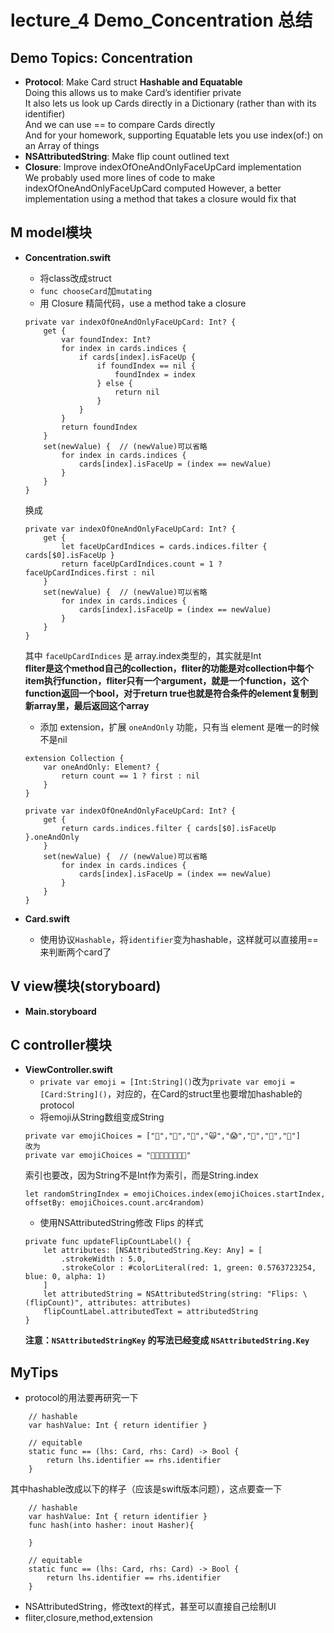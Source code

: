# lecture_4 Demo_Concentration 总结
## Demo Topics: Concentration
- **Protocol**: Make Card struct **Hashable and Equatable**  
Doing this allows us to make Card’s identifier private  
It also lets us look up Cards directly in a Dictionary (rather than with its identifier)  
And we can use == to compare Cards directly  
And for your homework, supporting Equatable lets you use index(of:) on an Array of things  
- **NSAttributedString**: Make flip count outlined text
- **Closure**: Improve indexOfOneAndOnlyFaceUpCard implementation  
We probably used more lines of code to make indexOfOneAndOnlyFaceUpCard computed However, a better implementation using a method that takes a closure would fix that

## M model模块
- **Concentration.swift**
    + 将class改成struct
    + `func chooseCard`加`mutating`
    + 用 Closure 精简代码，use a method take a closure
    ```
    private var indexOfOneAndOnlyFaceUpCard: Int? {
        get {
            var foundIndex: Int?
            for index in cards.indices {
                if cards[index].isFaceUp {
                    if foundIndex == nil {
                        foundIndex = index
                    } else {
                        return nil
                    }
                }
            }
            return foundIndex
        }
        set(newValue) {  // (newValue)可以省略
            for index in cards.indices {
                cards[index].isFaceUp = (index == newValue)
            }
        }
    }
    ```
    换成
    ```
    private var indexOfOneAndOnlyFaceUpCard: Int? {
        get {
            let faceUpCardIndices = cards.indices.filter { cards[$0].isFaceUp }
            return faceUpCardIndices.count = 1 ? faceUpCardIndices.first : nil
        }
        set(newValue) {  // (newValue)可以省略
            for index in cards.indices {
                cards[index].isFaceUp = (index == newValue)
            }
        }
    }
    ```
    其中 `faceUpCardIndices` 是 array.index类型的，其实就是Int  
    **fliter是这个method自己的collection，fliter的功能是对collection中每个item执行function，fliter只有一个argument，就是一个function，这个function返回一个bool，对于return true也就是符合条件的element复制到新array里，最后返回这个array**
    + 添加 extension，扩展 `oneAndOnly` 功能，只有当 element 是唯一的时候不是nil
    ```
    extension Collection {
        var oneAndOnly: Element? {
            return count == 1 ? first : nil
        }
    }
    ```
    ```
    private var indexOfOneAndOnlyFaceUpCard: Int? {
        get {
            return cards.indices.filter { cards[$0].isFaceUp }.oneAndOnly
        }
        set(newValue) {  // (newValue)可以省略
            for index in cards.indices {
                cards[index].isFaceUp = (index == newValue)
            }
        }
    }
    ```

- **Card.swift**
    + 使用协议`Hashable`，将`identifier`变为hashable，这样就可以直接用==来判断两个card了

## V view模块(storyboard)
- **Main.storyboard**

## C controller模块
- **ViewController.swift**
    + `private var emoji = [Int:String]()`改为`private var emoji = [Card:String]()`，对应的，在Card的struct里也要增加hashable的protocol
    + 将emoji从String数组变成String
    ```
    private var emojiChoices = ["👻","🎃","👿","🙀","😱","🍎","🍭","🍬"]
    改为
    private var emojiChoices = "👻🎃👿🙀😱🍎🍭🍬"
    ```
    索引也要改，因为String不是Int作为索引，而是String.index
    ```
    let randomStringIndex = emojiChoices.index(emojiChoices.startIndex, offsetBy: emojiChoices.count.arc4random)
    ```
    + 使用NSAttributedString修改 Flips 的样式
    ```
    private func updateFlipCountLabel() {
        let attributes: [NSAttributedString.Key: Any] = [
            .strokeWidth : 5.0,
            .strokeColor : #colorLiteral(red: 1, green: 0.5763723254, blue: 0, alpha: 1)
        ]
        let attributedString = NSAttributedString(string: "Flips: \(flipCount)", attributes: attributes)
        flipCountLabel.attributedText = attributedString
    }
    ```
    **注意：`NSAttributedStringKey` 的写法已经变成 `NSAttributedString.Key`**

## MyTips
- protocol的用法要再研究一下
```    
    // hashable
    var hashValue: Int { return identifier }
 
    // equitable
    static func == (lhs: Card, rhs: Card) -> Bool {
        return lhs.identifier == rhs.identifier
    }
```
其中hashable改成以下的样子（应该是swift版本问题），这点要查一下
```
    // hashable
    var hashValue: Int { return identifier }
    func hash(into hasher: inout Hasher){
        
    }
    
    // equitable
    static func == (lhs: Card, rhs: Card) -> Bool {
        return lhs.identifier == rhs.identifier
    }
```
- NSAttributedString，修改text的样式，甚至可以直接自己绘制UI
- fliter,closure,method,extension
